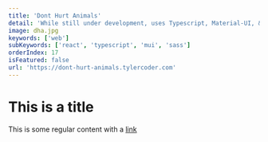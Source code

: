 ```yaml
---
title: 'Dont Hurt Animals'
detail: 'While still under development, uses Typescript, Material-UI, & Axios to help reflect a personal passion.'
image: dha.jpg
keywords: ['web']
subKeywords: ['react', 'typescript', 'mui', 'sass']
orderIndex: 17
isFeatured: false
url: 'https://dont-hurt-animals.tylercoder.com'
---
```


# This is a title

This is some regular content with a [link](https://google.com)